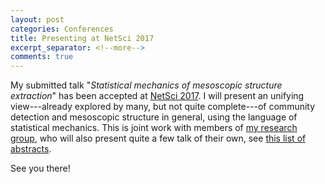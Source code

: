 ```yaml
---
layout: post
categories: Conferences
title: Presenting at NetSci 2017
excerpt_separator: <!--more-->
comments: true
---
```


My submitted talk "*Statistical mechanics of mesoscopic structure extraction*" has been accepted at [NetSci 
2017](http://netsci2017.net/). I will present an unifying view---already explored by many, but not 
quite complete---of 
community 
detection and mesoscopic structure in general, using the language of statistical mechanics.
This is joint work with members of [my research group](http://www.dynamica.phy.ulaval.ca), who will also present quite a few 
talk 
of their own, see [this list of abstracts](http://www.dynamica.phy.ulaval.ca/index.php?id=conferences).
<!--more-->
See you there!
